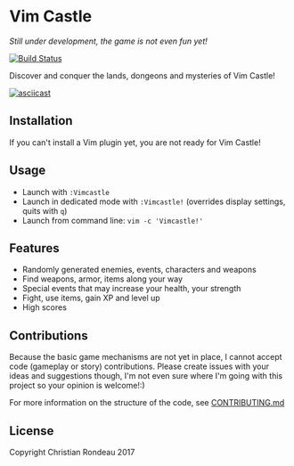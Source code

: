 # Vim Castle

_Still under development, the game is not even fun yet!_

[![Build Status](https://travis-ci.org/christianrondeau/vimcastle.svg?branch=master)](https://travis-ci.org/christianrondeau/vimcastle)

Discover and conquer the lands, dongeons and mysteries of Vim Castle!

[![asciicast](https://asciinema.org/a/106593.png)](https://asciinema.org/a/106593)

## Installation

If you can't install a Vim plugin yet, you are not ready for Vim Castle!

## Usage

* Launch with `:Vimcastle`
* Launch in dedicated mode with `:Vimcastle!` (overrides display settings, quits with `q`)
* Launch from command line: `vim -c 'Vimcastle!'`

## Features

* Randomly generated enemies, events, characters and weapons
* Find weapons, armor, items along your way
* Special events that may increase your health, your strength
* Fight, use items, gain XP and level up
* High scores

## Contributions

Because the basic game mechanisms are not yet in place, I cannot accept code (gameplay or story) contributions. Please create issues with your ideas and suggestions though, I'm not even sure where I'm going with this project so your opinion is welcome!:)

For more information on the structure of the code, see [CONTRIBUTING.md](CONTRIBUTING.md)

## License

Copyright Christian Rondeau 2017

